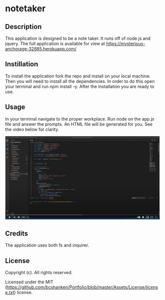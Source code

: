 # notetaker



## Description

This application is designed to be a note taker. It runs off of node.js and jquery. The full application is available for view at https://mysterious-anchorage-32885.herokuapp.com/

## Instillation

To install the application fork the repo and install on your local machine. Then you will need to install all the dependencies.  In order to do this open your terminal and run npm install -y. After the installation  you are ready to use.

## Usage

In your terminal navigate to the proper workplace. Run node on the app.js file and answer the prompts. An HTML file will be generated for you. See the video below for clarity. 

<a href="https://www.youtube.com/watch?v=zpe5Xqi0vQo&feature=youtu.be
" target="_blank"><img src="https://github.com/bcshanken/employeeManagment/blob/main/img/Capture.JPG?raw=true)" 
alt="video image" /></a>



## Credits

The application uses both fs and inquirer. 

## License
Copyright (c). All rights reserved.

Licensed under the MIT (https://github.com/bcshanken/Portfolio/blob/master/Assets/License/license.txt) license.